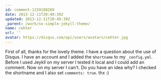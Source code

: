 ```yaml
---
id: comment-1159180269
date: 2013-12-11T20:49:39Z
updated: 2013-12-11T20:49:39Z
_parent: /work/so-simple-jekyll-theme/
name: cehter
url: ''
avatar: https://disqus.com/api/users/avatars/cehter.jpg
---
```


First of all, thanks for the lovely theme. I have a question about the
use of Disqus. I have an account and I added the s`hortname` to my `_config.yml`. Before
I used Jeykll on my server I tested it local and I could add an comment. Now on
my server I can't. Do you have an idea why? I checked the shortname and I also set
`comments: true`. thx :)
